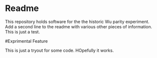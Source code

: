# Readme

This repository holds software for the the historic Wu parity experiment.
Add a second line to the readme with various other pieces of information.
This is just a test.

#Exprimental Feature

This is just a tryout for some code.
HOpefully it works.